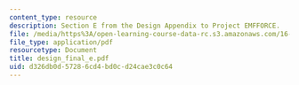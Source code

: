 ```yaml
---
content_type: resource
description: Section E from the Design Appendix to Project EMFFORCE.
file: /media/https%3A/open-learning-course-data-rc.s3.amazonaws.com/16-83x-space-systems-engineering-spring-2002-spring-2003/d326db0d57286cd4bd0cd24cae3c0c64_design_final_e.pdf
file_type: application/pdf
resourcetype: Document
title: design_final_e.pdf
uid: d326db0d-5728-6cd4-bd0c-d24cae3c0c64
---
```

